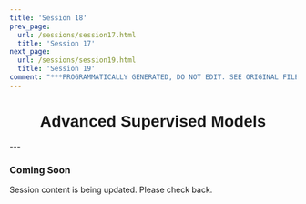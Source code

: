 ```yaml
---
title: 'Session 18'
prev_page:
  url: /sessions/session17.html
  title: 'Session 17'
next_page:
  url: /sessions/session19.html
  title: 'Session 19'
comment: "***PROGRAMMATICALLY GENERATED, DO NOT EDIT. SEE ORIGINAL FILES IN /content***"
---
```

<h1  style="font-family:  Verdana,  Geneva,  sans-serif;  text-align:center">Advanced  Supervised  Models</h1> 
--- 
 
###  Coming  Soon 
 
Session  content  is  being  updated.  Please  check  back.
